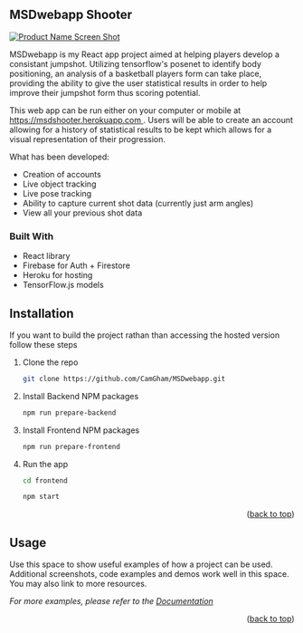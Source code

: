 <a name="readme-top"></a>
## MSDwebapp Shooter
[![Product Name Screen Shot][product-screenshot]](https://example.com)

MSDwebapp is my React app project aimed at helping players develop a consistant jumpshot. Utilizing tensorflow's posenet to identify body positioning, an analysis of a basketball players form can take place, providing the ability to give the user statistical results in order to help improve their jumpshot form thus scoring potential.

This web app can be run either on your computer or mobile at [https://msdshooter.herokuapp.com ](https://msdshooter.herokuapp.com ).
Users will be able to create an account allowing for a history of statistical results to be kept which allows for a visual representation of their progression.

What has been developed:
* Creation of accounts
* Live object tracking
* Live pose tracking
* Ability to capture current shot data (currently just arm angles)
* View all your previous shot data


### Built With

* React library
* Firebase for Auth + Firestore
* Heroku for hosting
* TensorFlow.js models


<!-- GETTING STARTED -->
## Installation

If you want to build the project rathan than accessing the hosted version follow these steps
1. Clone the repo
   ```sh
   git clone https://github.com/CamGham/MSDwebapp.git
   ```
2. Install Backend NPM packages
   ```sh
   npm run prepare-backend
   ```
3. Install Frontend NPM packages
   ```sh
   npm run prepare-frontend
   ```
4. Run the app
   ```sh
   cd frontend
   ```
    ```sh
   npm start
   ```

<p align="right">(<a href="#readme-top">back to top</a>)</p>



<!-- USAGE EXAMPLES -->
## Usage

Use this space to show useful examples of how a project can be used. Additional screenshots, code examples and demos work well in this space. You may also link to more resources.

_For more examples, please refer to the [Documentation](https://example.com)_

<p align="right">(<a href="#readme-top">back to top</a>)</p>



[product-screenshot]: images/screenshot.png
[React.js]: https://img.shields.io/badge/React-20232A?style=for-the-badge&logo=react&logoColor=61DAFB
[React-url]: https://reactjs.org/
